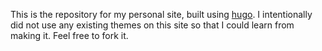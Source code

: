 This is the repository for my personal site, built using
[hugo](https://gohugo.io). I intentionally did not use any
existing themes on this site so that I could learn from making it.
Feel free to fork it.
